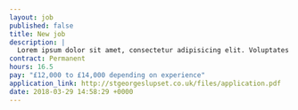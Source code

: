 ```yaml
---
layout: job
published: false
title: New job
description: |
  Lorem ipsum dolor sit amet, consectetur adipisicing elit. Voluptates magni accusantium amet quisquam maxime, officiis sit beatae eveniet mollitia tenetur sequi hic alias tempore iure a cumque atque unde quae.
contract: Permanent
hours: 16.5
pay: "£12,000 to £14,000 depending on experience"
application_link: http://stgeorgeslupset.co.uk/files/application.pdf
date: 2018-03-29 14:58:29 +0000
---
```

